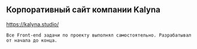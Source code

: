 ## Корпоративный сайт компании Kalyna
https://kalyna.studio/

```
Все Front-end задачи по проекту выполнял самостоятельно. Разрабатывал от начала до конца.
```
